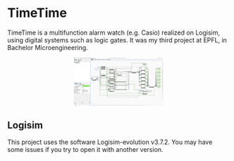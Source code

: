 # TimeTime
TimeTime is a multifunction alarm watch (e.g. Casio) realized on Logisim, using digital systems such as logic gates.
It was my third project at EPFL, in Bachelor Microengineering.

<p align="center">
  <img src="img/circuit.png" width=40% height=40%>
</p>

## Logisim
This project uses the software Logisim-evolution v3.7.2. You may have some issues if you try to open it with another version.
